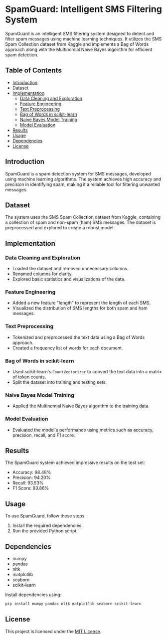 # SpamGuard: Intelligent SMS Filtering System

SpamGuard is an intelligent SMS filtering system designed to detect and filter spam messages using machine learning techniques. It utilizes the SMS Spam Collection dataset from Kaggle and implements a Bag of Words approach along with the Multinomial Naive Bayes algorithm for efficient spam detection.

## Table of Contents

- [Introduction](#introduction)
- [Dataset](#dataset)
- [Implementation](#implementation)
  - [Data Cleaning and Exploration](#data-cleaning-and-exploration)
  - [Feature Engineering](#feature-engineering)
  - [Text Preprocessing](#text-preprocessing)
  - [Bag of Words in scikit-learn](#bag-of-words-in-scikit-learn)
  - [Naive Bayes Model Training](#naive-bayes-model-training)
  - [Model Evaluation](#model-evaluation)
- [Results](#results)
- [Usage](#usage)
- [Dependencies](#dependencies)
- [License](#license)

## Introduction

SpamGuard is a spam detection system for SMS messages, developed using machine learning algorithms. The system achieves high accuracy and precision in identifying spam, making it a reliable tool for filtering unwanted messages.

## Dataset

The system uses the SMS Spam Collection dataset from Kaggle, containing a collection of spam and non-spam (ham) SMS messages. The dataset is preprocessed and explored to create a robust model.

## Implementation

### Data Cleaning and Exploration

- Loaded the dataset and removed unnecessary columns.
- Renamed columns for clarity.
- Explored basic statistics and visualizations of the data.

### Feature Engineering

- Added a new feature "length" to represent the length of each SMS.
- Visualized the distribution of SMS lengths for both spam and ham messages.

### Text Preprocessing

- Tokenized and preprocessed the text data using a Bag of Words approach.
- Created a frequency list of words for each document.

### Bag of Words in scikit-learn

- Used scikit-learn's `CountVectorizer` to convert the text data into a matrix of token counts.
- Split the dataset into training and testing sets.

### Naive Bayes Model Training

- Applied the Multinomial Naive Bayes algorithm to the training data.

### Model Evaluation

- Evaluated the model's performance using metrics such as accuracy, precision, recall, and F1 score.

## Results

The SpamGuard system achieved impressive results on the test set:
- Accuracy: 98.48%
- Precision: 94.20%
- Recall: 93.53%
- F1 Score: 93.86%

## Usage

To use SpamGuard, follow these steps:
1. Install the required dependencies.
2. Run the provided Python script.

## Dependencies

- numpy
- pandas
- nltk
- matplotlib
- seaborn
- scikit-learn

Install dependencies using:

```bash
pip install numpy pandas nltk matplotlib seaborn scikit-learn
```

## License

This project is licensed under the [MIT License](LICENSE).
